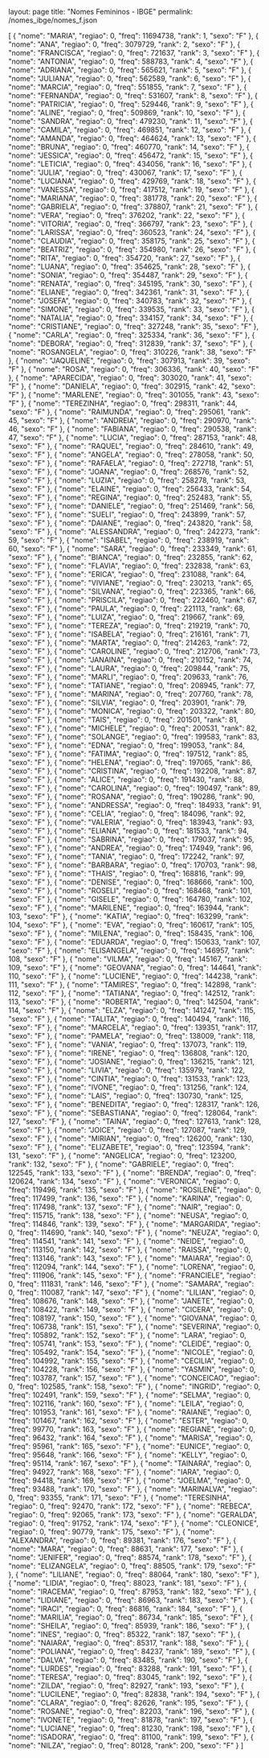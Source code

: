 layout: page
title: "Nomes Femininos - IBGE"
permalink: /nomes_ibge/nomes_f.json

[
  {
    "nome": "MARIA",
    "regiao": 0,
    "freq": 11694738,
    "rank": 1,
    "sexo": "F"
  },
  {
    "nome": "ANA",
    "regiao": 0,
    "freq": 3079729,
    "rank": 2,
    "sexo": "F"
  },
  {
    "nome": "FRANCISCA",
    "regiao": 0,
    "freq": 721637,
    "rank": 3,
    "sexo": "F"
  },
  {
    "nome": "ANTONIA",
    "regiao": 0,
    "freq": 588783,
    "rank": 4,
    "sexo": "F"
  },
  {
    "nome": "ADRIANA",
    "regiao": 0,
    "freq": 565621,
    "rank": 5,
    "sexo": "F"
  },
  {
    "nome": "JULIANA",
    "regiao": 0,
    "freq": 562589,
    "rank": 6,
    "sexo": "F"
  },
  {
    "nome": "MARCIA",
    "regiao": 0,
    "freq": 551855,
    "rank": 7,
    "sexo": "F"
  },
  {
    "nome": "FERNANDA",
    "regiao": 0,
    "freq": 531607,
    "rank": 8,
    "sexo": "F"
  },
  {
    "nome": "PATRICIA",
    "regiao": 0,
    "freq": 529446,
    "rank": 9,
    "sexo": "F"
  },
  {
    "nome": "ALINE",
    "regiao": 0,
    "freq": 509869,
    "rank": 10,
    "sexo": "F"
  },
  {
    "nome": "SANDRA",
    "regiao": 0,
    "freq": 479230,
    "rank": 11,
    "sexo": "F"
  },
  {
    "nome": "CAMILA",
    "regiao": 0,
    "freq": 469851,
    "rank": 12,
    "sexo": "F"
  },
  {
    "nome": "AMANDA",
    "regiao": 0,
    "freq": 464624,
    "rank": 13,
    "sexo": "F"
  },
  {
    "nome": "BRUNA",
    "regiao": 0,
    "freq": 460770,
    "rank": 14,
    "sexo": "F"
  },
  {
    "nome": "JESSICA",
    "regiao": 0,
    "freq": 456472,
    "rank": 15,
    "sexo": "F"
  },
  {
    "nome": "LETICIA",
    "regiao": 0,
    "freq": 434056,
    "rank": 16,
    "sexo": "F"
  },
  {
    "nome": "JULIA",
    "regiao": 0,
    "freq": 430067,
    "rank": 17,
    "sexo": "F"
  },
  {
    "nome": "LUCIANA",
    "regiao": 0,
    "freq": 429769,
    "rank": 18,
    "sexo": "F"
  },
  {
    "nome": "VANESSA",
    "regiao": 0,
    "freq": 417512,
    "rank": 19,
    "sexo": "F"
  },
  {
    "nome": "MARIANA",
    "regiao": 0,
    "freq": 381778,
    "rank": 20,
    "sexo": "F"
  },
  {
    "nome": "GABRIELA",
    "regiao": 0,
    "freq": 378807,
    "rank": 21,
    "sexo": "F"
  },
  {
    "nome": "VERA",
    "regiao": 0,
    "freq": 376202,
    "rank": 22,
    "sexo": "F"
  },
  {
    "nome": "VITORIA",
    "regiao": 0,
    "freq": 366797,
    "rank": 23,
    "sexo": "F"
  },
  {
    "nome": "LARISSA",
    "regiao": 0,
    "freq": 360523,
    "rank": 24,
    "sexo": "F"
  },
  {
    "nome": "CLAUDIA",
    "regiao": 0,
    "freq": 358175,
    "rank": 25,
    "sexo": "F"
  },
  {
    "nome": "BEATRIZ",
    "regiao": 0,
    "freq": 354980,
    "rank": 26,
    "sexo": "F"
  },
  {
    "nome": "RITA",
    "regiao": 0,
    "freq": 354720,
    "rank": 27,
    "sexo": "F"
  },
  {
    "nome": "LUANA",
    "regiao": 0,
    "freq": 354625,
    "rank": 28,
    "sexo": "F"
  },
  {
    "nome": "SONIA",
    "regiao": 0,
    "freq": 354487,
    "rank": 29,
    "sexo": "F"
  },
  {
    "nome": "RENATA",
    "regiao": 0,
    "freq": 345195,
    "rank": 30,
    "sexo": "F"
  },
  {
    "nome": "ELIANE",
    "regiao": 0,
    "freq": 342361,
    "rank": 31,
    "sexo": "F"
  },
  {
    "nome": "JOSEFA",
    "regiao": 0,
    "freq": 340783,
    "rank": 32,
    "sexo": "F"
  },
  {
    "nome": "SIMONE",
    "regiao": 0,
    "freq": 339535,
    "rank": 33,
    "sexo": "F"
  },
  {
    "nome": "NATALIA",
    "regiao": 0,
    "freq": 334157,
    "rank": 34,
    "sexo": "F"
  },
  {
    "nome": "CRISTIANE",
    "regiao": 0,
    "freq": 327248,
    "rank": 35,
    "sexo": "F"
  },
  {
    "nome": "CARLA",
    "regiao": 0,
    "freq": 325334,
    "rank": 36,
    "sexo": "F"
  },
  {
    "nome": "DEBORA",
    "regiao": 0,
    "freq": 312839,
    "rank": 37,
    "sexo": "F"
  },
  {
    "nome": "ROSANGELA",
    "regiao": 0,
    "freq": 310226,
    "rank": 38,
    "sexo": "F"
  },
  {
    "nome": "JAQUELINE",
    "regiao": 0,
    "freq": 307913,
    "rank": 39,
    "sexo": "F"
  },
  {
    "nome": "ROSA",
    "regiao": 0,
    "freq": 306336,
    "rank": 40,
    "sexo": "F"
  },
  {
    "nome": "APARECIDA",
    "regiao": 0,
    "freq": 303020,
    "rank": 41,
    "sexo": "F"
  },
  {
    "nome": "DANIELA",
    "regiao": 0,
    "freq": 302915,
    "rank": 42,
    "sexo": "F"
  },
  {
    "nome": "MARLENE",
    "regiao": 0,
    "freq": 301055,
    "rank": 43,
    "sexo": "F"
  },
  {
    "nome": "TEREZINHA",
    "regiao": 0,
    "freq": 298311,
    "rank": 44,
    "sexo": "F"
  },
  {
    "nome": "RAIMUNDA",
    "regiao": 0,
    "freq": 295061,
    "rank": 45,
    "sexo": "F"
  },
  {
    "nome": "ANDREIA",
    "regiao": 0,
    "freq": 290970,
    "rank": 46,
    "sexo": "F"
  },
  {
    "nome": "FABIANA",
    "regiao": 0,
    "freq": 290538,
    "rank": 47,
    "sexo": "F"
  },
  {
    "nome": "LUCIA",
    "regiao": 0,
    "freq": 287153,
    "rank": 48,
    "sexo": "F"
  },
  {
    "nome": "RAQUEL",
    "regiao": 0,
    "freq": 284610,
    "rank": 49,
    "sexo": "F"
  },
  {
    "nome": "ANGELA",
    "regiao": 0,
    "freq": 278058,
    "rank": 50,
    "sexo": "F"
  },
  {
    "nome": "RAFAELA",
    "regiao": 0,
    "freq": 272718,
    "rank": 51,
    "sexo": "F"
  },
  {
    "nome": "JOANA",
    "regiao": 0,
    "freq": 268576,
    "rank": 52,
    "sexo": "F"
  },
  {
    "nome": "LUZIA",
    "regiao": 0,
    "freq": 258278,
    "rank": 53,
    "sexo": "F"
  },
  {
    "nome": "ELAINE",
    "regiao": 0,
    "freq": 256433,
    "rank": 54,
    "sexo": "F"
  },
  {
    "nome": "REGINA",
    "regiao": 0,
    "freq": 252483,
    "rank": 55,
    "sexo": "F"
  },
  {
    "nome": "DANIELE",
    "regiao": 0,
    "freq": 251469,
    "rank": 56,
    "sexo": "F"
  },
  {
    "nome": "SUELI",
    "regiao": 0,
    "freq": 243899,
    "rank": 57,
    "sexo": "F"
  },
  {
    "nome": "DAIANE",
    "regiao": 0,
    "freq": 243820,
    "rank": 58,
    "sexo": "F"
  },
  {
    "nome": "ALESSANDRA",
    "regiao": 0,
    "freq": 242273,
    "rank": 59,
    "sexo": "F"
  },
  {
    "nome": "ISABEL",
    "regiao": 0,
    "freq": 238919,
    "rank": 60,
    "sexo": "F"
  },
  {
    "nome": "SARA",
    "regiao": 0,
    "freq": 233349,
    "rank": 61,
    "sexo": "F"
  },
  {
    "nome": "BIANCA",
    "regiao": 0,
    "freq": 232855,
    "rank": 62,
    "sexo": "F"
  },
  {
    "nome": "FLAVIA",
    "regiao": 0,
    "freq": 232838,
    "rank": 63,
    "sexo": "F"
  },
  {
    "nome": "ERICA",
    "regiao": 0,
    "freq": 231088,
    "rank": 64,
    "sexo": "F"
  },
  {
    "nome": "VIVIANE",
    "regiao": 0,
    "freq": 230213,
    "rank": 65,
    "sexo": "F"
  },
  {
    "nome": "SILVANA",
    "regiao": 0,
    "freq": 223365,
    "rank": 66,
    "sexo": "F"
  },
  {
    "nome": "PRISCILA",
    "regiao": 0,
    "freq": 222460,
    "rank": 67,
    "sexo": "F"
  },
  {
    "nome": "PAULA",
    "regiao": 0,
    "freq": 221113,
    "rank": 68,
    "sexo": "F"
  },
  {
    "nome": "LUIZA",
    "regiao": 0,
    "freq": 219667,
    "rank": 69,
    "sexo": "F"
  },
  {
    "nome": "TEREZA",
    "regiao": 0,
    "freq": 219219,
    "rank": 70,
    "sexo": "F"
  },
  {
    "nome": "ISABELA",
    "regiao": 0,
    "freq": 216161,
    "rank": 71,
    "sexo": "F"
  },
  {
    "nome": "MARTA",
    "regiao": 0,
    "freq": 214263,
    "rank": 72,
    "sexo": "F"
  },
  {
    "nome": "CAROLINE",
    "regiao": 0,
    "freq": 212706,
    "rank": 73,
    "sexo": "F"
  },
  {
    "nome": "JANAINA",
    "regiao": 0,
    "freq": 210152,
    "rank": 74,
    "sexo": "F"
  },
  {
    "nome": "LAURA",
    "regiao": 0,
    "freq": 209844,
    "rank": 75,
    "sexo": "F"
  },
  {
    "nome": "MARLI",
    "regiao": 0,
    "freq": 209633,
    "rank": 76,
    "sexo": "F"
  },
  {
    "nome": "TATIANE",
    "regiao": 0,
    "freq": 208945,
    "rank": 77,
    "sexo": "F"
  },
  {
    "nome": "MARINA",
    "regiao": 0,
    "freq": 207760,
    "rank": 78,
    "sexo": "F"
  },
  {
    "nome": "SILVIA",
    "regiao": 0,
    "freq": 203901,
    "rank": 79,
    "sexo": "F"
  },
  {
    "nome": "MONICA",
    "regiao": 0,
    "freq": 203322,
    "rank": 80,
    "sexo": "F"
  },
  {
    "nome": "TAIS",
    "regiao": 0,
    "freq": 201501,
    "rank": 81,
    "sexo": "F"
  },
  {
    "nome": "MICHELE",
    "regiao": 0,
    "freq": 200531,
    "rank": 82,
    "sexo": "F"
  },
  {
    "nome": "SOLANGE",
    "regiao": 0,
    "freq": 199583,
    "rank": 83,
    "sexo": "F"
  },
  {
    "nome": "EDNA",
    "regiao": 0,
    "freq": 199053,
    "rank": 84,
    "sexo": "F"
  },
  {
    "nome": "FATIMA",
    "regiao": 0,
    "freq": 197512,
    "rank": 85,
    "sexo": "F"
  },
  {
    "nome": "HELENA",
    "regiao": 0,
    "freq": 197065,
    "rank": 86,
    "sexo": "F"
  },
  {
    "nome": "CRISTINA",
    "regiao": 0,
    "freq": 192208,
    "rank": 87,
    "sexo": "F"
  },
  {
    "nome": "ALICE",
    "regiao": 0,
    "freq": 191430,
    "rank": 88,
    "sexo": "F"
  },
  {
    "nome": "CAROLINA",
    "regiao": 0,
    "freq": 190497,
    "rank": 89,
    "sexo": "F"
  },
  {
    "nome": "ROSANA",
    "regiao": 0,
    "freq": 190286,
    "rank": 90,
    "sexo": "F"
  },
  {
    "nome": "ANDRESSA",
    "regiao": 0,
    "freq": 184933,
    "rank": 91,
    "sexo": "F"
  },
  {
    "nome": "CELIA",
    "regiao": 0,
    "freq": 184096,
    "rank": 92,
    "sexo": "F"
  },
  {
    "nome": "VALERIA",
    "regiao": 0,
    "freq": 183943,
    "rank": 93,
    "sexo": "F"
  },
  {
    "nome": "ELIANA",
    "regiao": 0,
    "freq": 181533,
    "rank": 94,
    "sexo": "F"
  },
  {
    "nome": "SABRINA",
    "regiao": 0,
    "freq": 179037,
    "rank": 95,
    "sexo": "F"
  },
  {
    "nome": "ANDREA",
    "regiao": 0,
    "freq": 174949,
    "rank": 96,
    "sexo": "F"
  },
  {
    "nome": "TANIA",
    "regiao": 0,
    "freq": 172242,
    "rank": 97,
    "sexo": "F"
  },
  {
    "nome": "BARBARA",
    "regiao": 0,
    "freq": 170703,
    "rank": 98,
    "sexo": "F"
  },
  {
    "nome": "THAIS",
    "regiao": 0,
    "freq": 168816,
    "rank": 99,
    "sexo": "F"
  },
  {
    "nome": "DENISE",
    "regiao": 0,
    "freq": 168666,
    "rank": 100,
    "sexo": "F"
  },
  {
    "nome": "ROSELI",
    "regiao": 0,
    "freq": 168468,
    "rank": 101,
    "sexo": "F"
  },
  {
    "nome": "GISELE",
    "regiao": 0,
    "freq": 164780,
    "rank": 102,
    "sexo": "F"
  },
  {
    "nome": "MARILENE",
    "regiao": 0,
    "freq": 163944,
    "rank": 103,
    "sexo": "F"
  },
  {
    "nome": "KATIA",
    "regiao": 0,
    "freq": 163299,
    "rank": 104,
    "sexo": "F"
  },
  {
    "nome": "EVA",
    "regiao": 0,
    "freq": 160617,
    "rank": 105,
    "sexo": "F"
  },
  {
    "nome": "MILENA",
    "regiao": 0,
    "freq": 158435,
    "rank": 106,
    "sexo": "F"
  },
  {
    "nome": "EDUARDA",
    "regiao": 0,
    "freq": 150633,
    "rank": 107,
    "sexo": "F"
  },
  {
    "nome": "ELISANGELA",
    "regiao": 0,
    "freq": 146957,
    "rank": 108,
    "sexo": "F"
  },
  {
    "nome": "VILMA",
    "regiao": 0,
    "freq": 145167,
    "rank": 109,
    "sexo": "F"
  },
  {
    "nome": "GEOVANA",
    "regiao": 0,
    "freq": 144641,
    "rank": 110,
    "sexo": "F"
  },
  {
    "nome": "LUCIENE",
    "regiao": 0,
    "freq": 144238,
    "rank": 111,
    "sexo": "F"
  },
  {
    "nome": "TAMIRES",
    "regiao": 0,
    "freq": 142898,
    "rank": 112,
    "sexo": "F"
  },
  {
    "nome": "TATIANA",
    "regiao": 0,
    "freq": 142512,
    "rank": 113,
    "sexo": "F"
  },
  {
    "nome": "ROBERTA",
    "regiao": 0,
    "freq": 142504,
    "rank": 114,
    "sexo": "F"
  },
  {
    "nome": "ELZA",
    "regiao": 0,
    "freq": 141247,
    "rank": 115,
    "sexo": "F"
  },
  {
    "nome": "TALITA",
    "regiao": 0,
    "freq": 140494,
    "rank": 116,
    "sexo": "F"
  },
  {
    "nome": "MARCELA",
    "regiao": 0,
    "freq": 139351,
    "rank": 117,
    "sexo": "F"
  },
  {
    "nome": "PAMELA",
    "regiao": 0,
    "freq": 138009,
    "rank": 118,
    "sexo": "F"
  },
  {
    "nome": "VANIA",
    "regiao": 0,
    "freq": 137073,
    "rank": 119,
    "sexo": "F"
  },
  {
    "nome": "IRENE",
    "regiao": 0,
    "freq": 136808,
    "rank": 120,
    "sexo": "F"
  },
  {
    "nome": "JOSIANE",
    "regiao": 0,
    "freq": 136215,
    "rank": 121,
    "sexo": "F"
  },
  {
    "nome": "LIVIA",
    "regiao": 0,
    "freq": 135979,
    "rank": 122,
    "sexo": "F"
  },
  {
    "nome": "CINTIA",
    "regiao": 0,
    "freq": 131533,
    "rank": 123,
    "sexo": "F"
  },
  {
    "nome": "IVONE",
    "regiao": 0,
    "freq": 131256,
    "rank": 124,
    "sexo": "F"
  },
  {
    "nome": "LAIS",
    "regiao": 0,
    "freq": 130730,
    "rank": 125,
    "sexo": "F"
  },
  {
    "nome": "BENEDITA",
    "regiao": 0,
    "freq": 128317,
    "rank": 126,
    "sexo": "F"
  },
  {
    "nome": "SEBASTIANA",
    "regiao": 0,
    "freq": 128064,
    "rank": 127,
    "sexo": "F"
  },
  {
    "nome": "TAINA",
    "regiao": 0,
    "freq": 127613,
    "rank": 128,
    "sexo": "F"
  },
  {
    "nome": "JOICE",
    "regiao": 0,
    "freq": 127087,
    "rank": 129,
    "sexo": "F"
  },
  {
    "nome": "MIRIAN",
    "regiao": 0,
    "freq": 126200,
    "rank": 130,
    "sexo": "F"
  },
  {
    "nome": "ELIZABETE",
    "regiao": 0,
    "freq": 123594,
    "rank": 131,
    "sexo": "F"
  },
  {
    "nome": "ANGELICA",
    "regiao": 0,
    "freq": 123200,
    "rank": 132,
    "sexo": "F"
  },
  {
    "nome": "GABRIELE",
    "regiao": 0,
    "freq": 122545,
    "rank": 133,
    "sexo": "F"
  },
  {
    "nome": "BRENDA",
    "regiao": 0,
    "freq": 120624,
    "rank": 134,
    "sexo": "F"
  },
  {
    "nome": "VERONICA",
    "regiao": 0,
    "freq": 119496,
    "rank": 135,
    "sexo": "F"
  },
  {
    "nome": "ROSILENE",
    "regiao": 0,
    "freq": 117499,
    "rank": 136,
    "sexo": "F"
  },
  {
    "nome": "KARINA",
    "regiao": 0,
    "freq": 117498,
    "rank": 137,
    "sexo": "F"
  },
  {
    "nome": "NAIR",
    "regiao": 0,
    "freq": 115715,
    "rank": 138,
    "sexo": "F"
  },
  {
    "nome": "NEUSA",
    "regiao": 0,
    "freq": 114846,
    "rank": 139,
    "sexo": "F"
  },
  {
    "nome": "MARGARIDA",
    "regiao": 0,
    "freq": 114690,
    "rank": 140,
    "sexo": "F"
  },
  {
    "nome": "NEUZA",
    "regiao": 0,
    "freq": 114541,
    "rank": 141,
    "sexo": "F"
  },
  {
    "nome": "NEIDE",
    "regiao": 0,
    "freq": 113150,
    "rank": 142,
    "sexo": "F"
  },
  {
    "nome": "RAISSA",
    "regiao": 0,
    "freq": 113146,
    "rank": 143,
    "sexo": "F"
  },
  {
    "nome": "MAIARA",
    "regiao": 0,
    "freq": 112094,
    "rank": 144,
    "sexo": "F"
  },
  {
    "nome": "LORENA",
    "regiao": 0,
    "freq": 111906,
    "rank": 145,
    "sexo": "F"
  },
  {
    "nome": "FRANCIELE",
    "regiao": 0,
    "freq": 111831,
    "rank": 146,
    "sexo": "F"
  },
  {
    "nome": "SAMARA",
    "regiao": 0,
    "freq": 110087,
    "rank": 147,
    "sexo": "F"
  },
  {
    "nome": "LILIAN",
    "regiao": 0,
    "freq": 108676,
    "rank": 148,
    "sexo": "F"
  },
  {
    "nome": "JANETE",
    "regiao": 0,
    "freq": 108422,
    "rank": 149,
    "sexo": "F"
  },
  {
    "nome": "CICERA",
    "regiao": 0,
    "freq": 108197,
    "rank": 150,
    "sexo": "F"
  },
  {
    "nome": "GIOVANA",
    "regiao": 0,
    "freq": 106738,
    "rank": 151,
    "sexo": "F"
  },
  {
    "nome": "SEVERINA",
    "regiao": 0,
    "freq": 105892,
    "rank": 152,
    "sexo": "F"
  },
  {
    "nome": "LARA",
    "regiao": 0,
    "freq": 105741,
    "rank": 153,
    "sexo": "F"
  },
  {
    "nome": "CLEIDE",
    "regiao": 0,
    "freq": 105492,
    "rank": 154,
    "sexo": "F"
  },
  {
    "nome": "NICOLE",
    "regiao": 0,
    "freq": 104992,
    "rank": 155,
    "sexo": "F"
  },
  {
    "nome": "CECILIA",
    "regiao": 0,
    "freq": 104228,
    "rank": 156,
    "sexo": "F"
  },
  {
    "nome": "YASMIN",
    "regiao": 0,
    "freq": 103787,
    "rank": 157,
    "sexo": "F"
  },
  {
    "nome": "CONCEICAO",
    "regiao": 0,
    "freq": 102585,
    "rank": 158,
    "sexo": "F"
  },
  {
    "nome": "INGRID",
    "regiao": 0,
    "freq": 102491,
    "rank": 159,
    "sexo": "F"
  },
  {
    "nome": "SELMA",
    "regiao": 0,
    "freq": 102116,
    "rank": 160,
    "sexo": "F"
  },
  {
    "nome": "LEILA",
    "regiao": 0,
    "freq": 101953,
    "rank": 161,
    "sexo": "F"
  },
  {
    "nome": "RAIANE",
    "regiao": 0,
    "freq": 101467,
    "rank": 162,
    "sexo": "F"
  },
  {
    "nome": "ESTER",
    "regiao": 0,
    "freq": 99770,
    "rank": 163,
    "sexo": "F"
  },
  {
    "nome": "REGIANE",
    "regiao": 0,
    "freq": 96432,
    "rank": 164,
    "sexo": "F"
  },
  {
    "nome": "MARISA",
    "regiao": 0,
    "freq": 95961,
    "rank": 165,
    "sexo": "F"
  },
  {
    "nome": "EUNICE",
    "regiao": 0,
    "freq": 95648,
    "rank": 166,
    "sexo": "F"
  },
  {
    "nome": "KELLY",
    "regiao": 0,
    "freq": 95114,
    "rank": 167,
    "sexo": "F"
  },
  {
    "nome": "TAINARA",
    "regiao": 0,
    "freq": 94927,
    "rank": 168,
    "sexo": "F"
  },
  {
    "nome": "IARA",
    "regiao": 0,
    "freq": 94418,
    "rank": 169,
    "sexo": "F"
  },
  {
    "nome": "JOELMA",
    "regiao": 0,
    "freq": 93488,
    "rank": 170,
    "sexo": "F"
  },
  {
    "nome": "MARINALVA",
    "regiao": 0,
    "freq": 93355,
    "rank": 171,
    "sexo": "F"
  },
  {
    "nome": "TERESINHA",
    "regiao": 0,
    "freq": 92470,
    "rank": 172,
    "sexo": "F"
  },
  {
    "nome": "REBECA",
    "regiao": 0,
    "freq": 92065,
    "rank": 173,
    "sexo": "F"
  },
  {
    "nome": "GERALDA",
    "regiao": 0,
    "freq": 91752,
    "rank": 174,
    "sexo": "F"
  },
  {
    "nome": "CLEONICE",
    "regiao": 0,
    "freq": 90779,
    "rank": 175,
    "sexo": "F"
  },
  {
    "nome": "ALEXANDRA",
    "regiao": 0,
    "freq": 89381,
    "rank": 176,
    "sexo": "F"
  },
  {
    "nome": "MARA",
    "regiao": 0,
    "freq": 88631,
    "rank": 177,
    "sexo": "F"
  },
  {
    "nome": "JENIFER",
    "regiao": 0,
    "freq": 88574,
    "rank": 178,
    "sexo": "F"
  },
  {
    "nome": "ELIZANGELA",
    "regiao": 0,
    "freq": 88505,
    "rank": 179,
    "sexo": "F"
  },
  {
    "nome": "LILIANE",
    "regiao": 0,
    "freq": 88064,
    "rank": 180,
    "sexo": "F"
  },
  {
    "nome": "LIDIA",
    "regiao": 0,
    "freq": 88023,
    "rank": 181,
    "sexo": "F"
  },
  {
    "nome": "IRACEMA",
    "regiao": 0,
    "freq": 87953,
    "rank": 182,
    "sexo": "F"
  },
  {
    "nome": "LIDIANE",
    "regiao": 0,
    "freq": 86963,
    "rank": 183,
    "sexo": "F"
  },
  {
    "nome": "IRACI",
    "regiao": 0,
    "freq": 86816,
    "rank": 184,
    "sexo": "F"
  },
  {
    "nome": "MARILIA",
    "regiao": 0,
    "freq": 86734,
    "rank": 185,
    "sexo": "F"
  },
  {
    "nome": "SHEILA",
    "regiao": 0,
    "freq": 85939,
    "rank": 186,
    "sexo": "F"
  },
  {
    "nome": "INES",
    "regiao": 0,
    "freq": 85322,
    "rank": 187,
    "sexo": "F"
  },
  {
    "nome": "NAIARA",
    "regiao": 0,
    "freq": 85317,
    "rank": 188,
    "sexo": "F"
  },
  {
    "nome": "POLIANA",
    "regiao": 0,
    "freq": 84237,
    "rank": 189,
    "sexo": "F"
  },
  {
    "nome": "DALVA",
    "regiao": 0,
    "freq": 83485,
    "rank": 190,
    "sexo": "F"
  },
  {
    "nome": "LURDES",
    "regiao": 0,
    "freq": 83288,
    "rank": 191,
    "sexo": "F"
  },
  {
    "nome": "TERESA",
    "regiao": 0,
    "freq": 83045,
    "rank": 192,
    "sexo": "F"
  },
  {
    "nome": "ZILDA",
    "regiao": 0,
    "freq": 82927,
    "rank": 193,
    "sexo": "F"
  },
  {
    "nome": "LUCILENE",
    "regiao": 0,
    "freq": 82838,
    "rank": 194,
    "sexo": "F"
  },
  {
    "nome": "CLARA",
    "regiao": 0,
    "freq": 82626,
    "rank": 195,
    "sexo": "F"
  },
  {
    "nome": "ROSANE",
    "regiao": 0,
    "freq": 82203,
    "rank": 196,
    "sexo": "F"
  },
  {
    "nome": "IVONETE",
    "regiao": 0,
    "freq": 81878,
    "rank": 197,
    "sexo": "F"
  },
  {
    "nome": "LUCIANE",
    "regiao": 0,
    "freq": 81230,
    "rank": 198,
    "sexo": "F"
  },
  {
    "nome": "ISADORA",
    "regiao": 0,
    "freq": 81100,
    "rank": 199,
    "sexo": "F"
  },
  {
    "nome": "NILZA",
    "regiao": 0,
    "freq": 80128,
    "rank": 200,
    "sexo": "F"
  }
]
